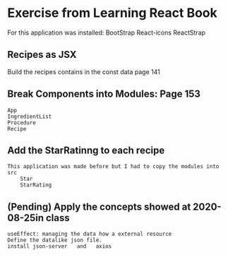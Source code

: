 # Exercise from Learning React Book

For this application was installed:
    BootStrap
    React-icons
    ReactStrap

## Recipes as JSX
Build the recipes contains in the const data page 141

## Break Components into Modules: Page 153
    App
    IngredientList
    Procedure
    Recipe

## Add the StarRatinng to each recipe
    This application was made before but I had to copy the modules into src
        Star
        StarRating

## (Pending)  Apply the concepts showed at 2020-08-25in class
    useEffect: managing the data how a external resource
    Define the datalike json file.
    install json-server   and   axios




